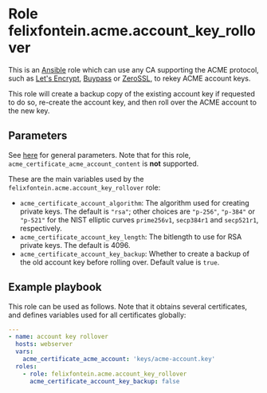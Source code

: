 # Role felixfontein.acme.account_key_rollover

This is an [Ansible](https://github.com/ansible/ansible) role which can use any CA supporting the ACME protocol, such as [Let's Encrypt](https://letsencrypt.org/), [Buypass](https://www.buypass.com/ssl/products/acme) or [ZeroSSL](https://zerossl.com/features/acme/), to rekey ACME account keys.

This role will create a backup copy of the existing account key if requested to do so, re-create the account key, and then roll over the ACME account to the new key.

## Parameters

See [here](./README.general-parameters.md) for general parameters. Note that for this role, `acme_certificate_acme_account_content` is **not** supported.

These are the main variables used by the `felixfontein.acme.account_key_rollover` role:

- `acme_certificate_account_algorithm`: The algorithm used for creating private keys. The default is `"rsa"`; other choices are `"p-256"`, `"p-384"` or `"p-521"` for the NIST elliptic curves `prime256v1`, `secp384r1` and `secp521r1`, respectively.
- `acme_certificate_account_key_length`: The bitlength to use for RSA private keys. The default is 4096.
- `acme_certificate_account_key_backup`: Whether to create a backup of the old account key before rolling over. Default value is `true`.

## Example playbook

This role can be used as follows. Note that it obtains several certificates, and defines variables used for all certificates globally:
```.yaml
---
- name: account key rollover
  hosts: webserver
  vars:
    acme_certificate_acme_account: 'keys/acme-account.key'
  roles:
    - role: felixfontein.acme.account_key_rollover
      acme_certificate_account_key_backup: false
```
